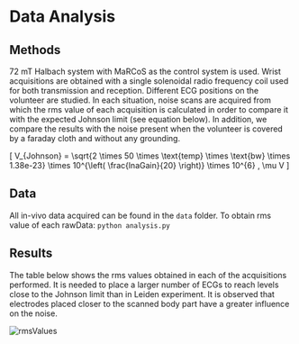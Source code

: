 # Data Analysis

## Methods
72 mT Halbach system with MaRCoS as the control system is used. Wrist acquisitions are obtained with a single solenoidal radio frequency coil used for both transmission and reception. Different ECG positions on the volunteer are studied. In each situation, noise scans are acquired from which the rms value of each acquisition is calculated in order to compare it with the expected Johnson limit (see equation below). In addition, we compare the results with the noise present when the volunteer is covered by a faraday cloth and without any grounding.

\[ V_{Johnson} = \sqrt{2 \times 50 \times \text{temp} \times \text{bw} \times 1.38e-23} \times 10^{\left( \frac{lnaGain}{20} \right)} \times 10^{6} \, \mu V \]

## Data
All in-vivo data acquired can be found in the `data` folder.
To obtain rms value of each rawData: 
```python analysis.py```

## Results
The table below shows the rms values obtained in each of the acquisitions performed. It is needed to place a larger number of ECGs to reach levels close to the Johnson limit than in Leiden experiment. It is observed that electrodes placed closer to the scanned body part have a greater influence on the noise. 

![rmsValues](rmsValues.png)
